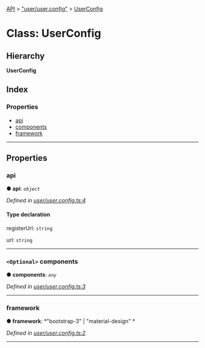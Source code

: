 [API](../README.md) > ["user/user.config"](../modules/_user_user_config_.md) > [UserConfig](../classes/_user_user_config_.userconfig.md)

# Class: UserConfig

## Hierarchy

**UserConfig**

## Index

### Properties

* [api](_user_user_config_.userconfig.md#api)
* [components](_user_user_config_.userconfig.md#components)
* [framework](_user_user_config_.userconfig.md#framework)

---

## Properties

<a id="api"></a>

###  api

**● api**: *`object`*

*Defined in [user/user.config.ts:4](https://github.com/authumn/authumn-angular/blob/93ce399/projects/authumn-angular/src/user/user.config.ts#L4)*

#### Type declaration

 registerUrl: `string`

 url: `string`

___
<a id="components"></a>

### `<Optional>` components

**● components**: *`any`*

*Defined in [user/user.config.ts:3](https://github.com/authumn/authumn-angular/blob/93ce399/projects/authumn-angular/src/user/user.config.ts#L3)*

___
<a id="framework"></a>

###  framework

**● framework**: *"bootstrap-3" |
"material-design"
*

*Defined in [user/user.config.ts:2](https://github.com/authumn/authumn-angular/blob/93ce399/projects/authumn-angular/src/user/user.config.ts#L2)*

___

